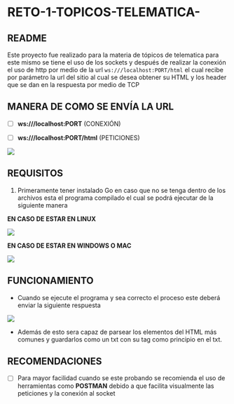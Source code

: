 # RETO-1-TOPICOS-TELEMATICA-


## README 
Este proyecto fue realizado para la materia de tópicos de telematica para este mismo se tiene el uso de los sockets y después de realizar la conexión el uso de http por medio de la url `ws:///localhost:PORT/html` 
el cual recibe por parámetro la url del sitio al cual se desea obtener su HTML  y los header  que se dan en la respuesta por medio de TCP

  ## MANERA DE COMO SE ENVÍA LA URL 
 - [ ] **ws:///localhost:PORT** (CONEXIÓN)
 - [ ] **ws:///localhost:PORT/html** (PETICIONES)



![](https://i.imgur.com/ywUOhOf.png)

## REQUISITOS

 1. Primeramente tener instalado Go en caso que no se tenga dentro de los archivos esta el   programa compilado el cual se podrá ejecutar de la siguiente manera 

**EN CASO DE ESTAR EN LINUX**


![](https://i.imgur.com/680oP3V.png)


**EN CASO DE ESTAR EN WINDOWS O MAC**


![](https://i.imgur.com/u3F9uiq.png)

## FUNCIONAMIENTO

 - Cuando se ejecute el programa y sea correcto el proceso este deberá enviar la siguiente respuesta 

![](https://i.imgur.com/WgVwtuN.png)

 - Además de esto sera capaz de parsear los elementos del HTML más comunes y guardarlos como un txt  con su tag como principio en el txt.
## RECOMENDACIONES 
 - [ ] Para mayor facilidad cuando se este probando se recomienda el uso de herramientas como **POSTMAN** debido a que facilita visualmente las peticiones y la conexión al socket
